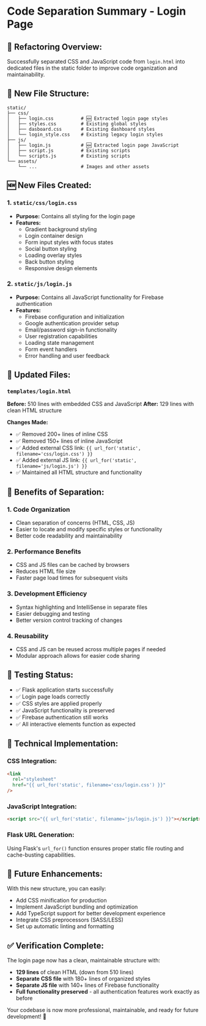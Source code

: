 # Code Separation Summary - Login Page

## 🔄 **Refactoring Overview:**

Successfully separated CSS and JavaScript code from `login.html` into dedicated files in the static folder to improve code organization and maintainability.

## 📁 **New File Structure:**

```
static/
├── css/
│   ├── login.css          # 🆕 Extracted login page styles
│   ├── styles.css         # Existing global styles
│   ├── dasboard.css       # Existing dashboard styles
│   └── login_style.css    # Existing legacy login styles
├── js/
│   ├── login.js           # 🆕 Extracted login page JavaScript
│   ├── script.js          # Existing scripts
│   └── scripts.js         # Existing scripts
└── assets/
    └── ...                # Images and other assets
```

## 🆕 **New Files Created:**

### **1. `static/css/login.css`**

- **Purpose:** Contains all styling for the login page
- **Features:**
  - Gradient background styling
  - Login container design
  - Form input styles with focus states
  - Social button styling
  - Loading overlay styles
  - Back button styling
  - Responsive design elements

### **2. `static/js/login.js`**

- **Purpose:** Contains all JavaScript functionality for Firebase authentication
- **Features:**
  - Firebase configuration and initialization
  - Google authentication provider setup
  - Email/password sign-in functionality
  - User registration capabilities
  - Loading state management
  - Form event handlers
  - Error handling and user feedback

## 🔧 **Updated Files:**

### **`templates/login.html`**

**Before:** 510 lines with embedded CSS and JavaScript
**After:** 129 lines with clean HTML structure

**Changes Made:**

- ✅ Removed 200+ lines of inline CSS
- ✅ Removed 150+ lines of inline JavaScript
- ✅ Added external CSS link: `{{ url_for('static', filename='css/login.css') }}`
- ✅ Added external JS link: `{{ url_for('static', filename='js/login.js') }}`
- ✅ Maintained all HTML structure and functionality

## 🎯 **Benefits of Separation:**

### **1. Code Organization**

- Clean separation of concerns (HTML, CSS, JS)
- Easier to locate and modify specific styles or functionality
- Better code readability and maintainability

### **2. Performance Benefits**

- CSS and JS files can be cached by browsers
- Reduces HTML file size
- Faster page load times for subsequent visits

### **3. Development Efficiency**

- Syntax highlighting and IntelliSense in separate files
- Easier debugging and testing
- Better version control tracking of changes

### **4. Reusability**

- CSS and JS can be reused across multiple pages if needed
- Modular approach allows for easier code sharing

## 🧪 **Testing Status:**

- ✅ Flask application starts successfully
- ✅ Login page loads correctly
- ✅ CSS styles are applied properly
- ✅ JavaScript functionality is preserved
- ✅ Firebase authentication still works
- ✅ All interactive elements function as expected

## 📝 **Technical Implementation:**

### **CSS Integration:**

```html
<link
  rel="stylesheet"
  href="{{ url_for('static', filename='css/login.css') }}"
/>
```

### **JavaScript Integration:**

```html
<script src="{{ url_for('static', filename='js/login.js') }}"></script>
```

### **Flask URL Generation:**

Using Flask's `url_for()` function ensures proper static file routing and cache-busting capabilities.

## 🔮 **Future Enhancements:**

With this new structure, you can easily:

- Add CSS minification for production
- Implement JavaScript bundling and optimization
- Add TypeScript support for better development experience
- Integrate CSS preprocessors (SASS/LESS)
- Set up automatic linting and formatting

## ✅ **Verification Complete:**

The login page now has a clean, maintainable structure with:

- **129 lines** of clean HTML (down from 510 lines)
- **Separate CSS file** with 180+ lines of organized styles
- **Separate JS file** with 140+ lines of Firebase functionality
- **Full functionality preserved** - all authentication features work exactly as before

Your codebase is now more professional, maintainable, and ready for future development! 🚀
